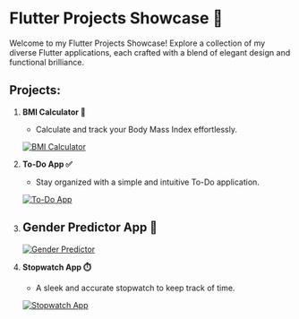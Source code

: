 # Flutter Projects Showcase 🚀

Welcome to my Flutter Projects Showcase! Explore a collection of my diverse Flutter applications, each crafted with a blend of elegant design and functional brilliance.

## Projects:

1. **BMI Calculator 🧮**
   - Calculate and track your Body Mass Index effortlessly.

   [![BMI Calculator](link-to-bmi-repo)](link-to-bmi-repo)

2. **To-Do App ✅**
   - Stay organized with a simple and intuitive To-Do application.

   [![To-Do App](link-to-todo-repo)](link-to-todo-repo)

3. **Gender Predictor App 👶**
   - 

   [![Gender Predictor](link-to-gender-repo)](link-to-gender-repo)

4. **Stopwatch App ⏱️**
   - A sleek and accurate stopwatch to keep track of time.

   [![Stopwatch App](link-to-stopwatch-repo)](link-to-stopwatch-repo)
